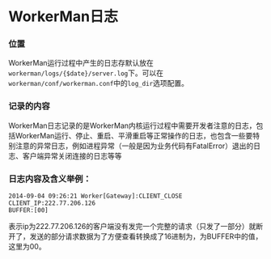 # WorkerMan日志

### 位置

WorkerMan运行过程中产生的日志存默认放在```workerman/logs/{$date}/server.log```下。可以在```workerman/conf/workerman.conf```中的```log_dir```选项配置。

### 记录的内容
WorkerMan日志记录的是WorkerMan内核运行过程中需要开发者注意的日志，包括WorkerMan运行、停止、重启、平滑重启等正常操作的日志，也包含一些要特别注意的异常日志，例如进程异常（一般是因为业务代码有FatalError）退出的日志、客户端异常关闭连接的日志等等

### 日志内容及含义举例：
```
2014-09-04 09:26:21 Worker[Gateway]:CLIENT_CLOSE
CLIENT_IP:222.77.206.126
BUFFER:[00]
```

表示ip为222.77.206.126的客户端没有发完一个完整的请求（只发了一部分）就断开了，发送的部分请求数据为了方便查看转换成了16进制为，为BUFFER中的值，这里为00。

